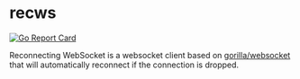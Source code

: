 # recws

[![Go Report Card](https://goreportcard.com/badge/github.com/loeffel-io/recws)](https://goreportcard.com/report/github.com/loeffel-io/recws)

Reconnecting WebSocket is a websocket client based on [gorilla/websocket](https://github.com/gorilla/websocket) that will automatically reconnect if the connection is dropped.
